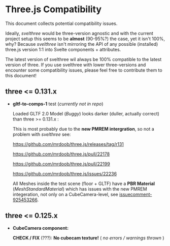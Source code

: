 # Three.js Compatibility

This document collects potential compatibility issues.

Ideally, *svelthree* would be three-version agnostic and with the current project setup this seems to be **almost** (90-95%?) the case, yet it isn't 100%, why? Because *svelthree* isn't mirroring the API of any possible (installed) three.js version 1:1 into Svelte components + attributes.

The latest version of svelthree wil always be 100% compatible to the latest version of three. If you use svelthree with lower three-versions and encounter some compatibility issues, please feel free to contribute them to this document!



## three <= 0.131.x

- **gltf-to-comps-1** test (*currently not in repo*)

  Loaded GLTF 2.0 Model (*Buggy*) looks darker (duller, actually correct) than three >= 0.131.x :
  
  This is most probably due to the **new PMREM intergration**, so not a problem with *svelthree* see:
  
  https://github.com/mrdoob/three.js/releases/tag/r131
  
  https://github.com/mrdoob/three.js/pull/22178
  
  https://github.com/mrdoob/three.js/pull/22199
  
  https://github.com/mrdoob/three.js/issues/22236
  
  All Meshes inside the test scene (floor + GLTF) have a **PBR Material** (*MeshStandardMaterial*) which has issues with the new PMREM integeration, not only on a CubeCamera-level, see [issuecomment-925453266](https://github.com/mrdoob/three.js/issues/22236#issuecomment-925453266).



## three <= 0.125.x

- **CubeCamera component:**

  **CHECK / FIX** (???): **No cubecam texture!** ( *no errors / warnings thrown* )